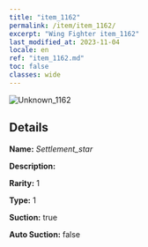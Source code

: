 ```yaml
---
title: "item_1162"
permalink: /item/item_1162/
excerpt: "Wing Fighter item_1162"
last_modified_at: 2023-11-04
locale: en
ref: "item_1162.md"
toc: false
classes: wide
---
```



 ![Unknown_1162](/images/item/Settlement_star_p.png)



## Details

 **Name:** *Settlement_star* 

 **Description:** 

 **Rarity:** 1 

 **Type:** 1 

 **Suction:** true 

 **Auto Suction:** false 


